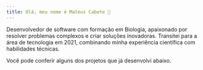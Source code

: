 ```yaml
---
title: Olá, meu nome é Mateus Cabete 👋
---
```


Desenvolvedor de software com formação em Biologia, apaixonado por resolver problemas complexos e criar soluções inovadoras. Transitei para a área de tecnologia em 2021, combinando minha experiência científica com habilidades técnicas.

Você pode conferir alguns dos projetos que já desenvolvi abaixo.
